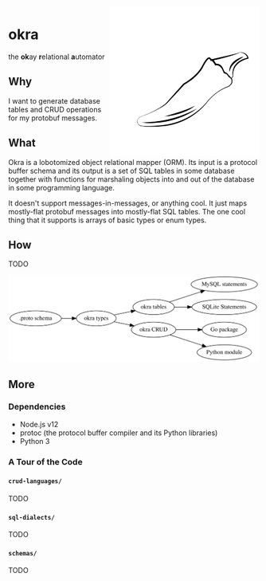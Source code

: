 <img align="right" width="300" src="images/okra.svg"/>

okra
====
the **ok**ay **r**elational **a**utomator

Why
---
I want to generate database tables and CRUD operations for my protobuf
messages.

What
----
Okra is a lobotomized object relational mapper (ORM). Its input is a
protocol buffer schema and its output is a set of SQL tables in some
database together with functions for marshaling objects into and out of the
database in some programming language.

It doesn't support messages-in-messages, or anything cool. It just maps
mostly-flat protobuf messages into mostly-flat SQL tables. The one cool
thing that it supports is arrays of basic types or enum types.

How
---
TODO

![](images/dataflow.svg)

More
----
### Dependencies
- Node.js v12
- protoc (the protocol buffer compiler and its Python libraries)
- Python 3

### A Tour of the Code

#### `crud-languages/`
TODO

#### `sql-dialects/`
TODO

#### `schemas/`
TODO
